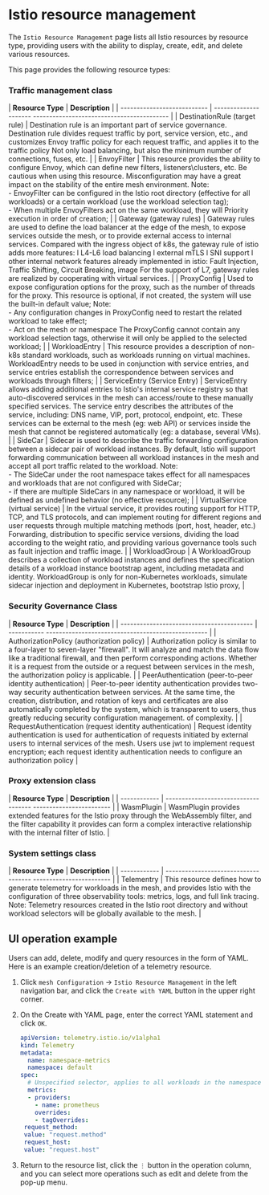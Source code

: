 # Istio resource management

The `Istio Resource Management` page lists all Istio resources by resource type, providing users with the ability to display, create, edit, and delete various resources.

This page provides the following resource types:

### Traffic management class

| **Resource Type** | **Description** |
| --------------------------- | --------------------- ------------------------------------------ |
| DestinationRule (target rule) | Destination rule is an important part of service governance. Destination rule divides request traffic by port, service version, etc., and customizes Envoy traffic policy for each request traffic, and applies it to the traffic policy Not only load balancing, but also the minimum number of connections, fuses, etc. |
| EnvoyFilter | This resource provides the ability to configure Envoy, which can define new filters, listeners\clusters, etc. Be cautious when using this resource. Misconfiguration may have a great impact on the stability of the entire mesh environment. Note: <br> - EnvoyFilter can be configured in the Istio root directory (effective for all workloads) or a certain workload (use the workload selection tag); <br> - When multiple EnvoyFilters act on the same workload, they will Priority execution in order of creation; |
| Gateway (gateway rules) | Gateway rules are used to define the load balancer at the edge of the mesh, to expose services outside the mesh, or to provide external access to internal services. Compared with the ingress object of k8s, the gateway rule of istio adds more features: l L4-L6 load balancing l external mTLS l SNI support l other internal network features already implemented in istio: Fault Injection, Traffic Shifting, Circuit Breaking, image For the support of L7, gateway rules are realized by cooperating with virtual services. |
| ProxyConfig | Used to expose configuration options for the proxy, such as the number of threads for the proxy. This resource is optional, if not created, the system will use the built-in default value; Note:<br> - Any configuration changes in ProxyConfig need to restart the related workload to take effect;<br > - Act on the mesh or namespace The ProxyConfig cannot contain any workload selection tags, otherwise it will only be applied to the selected workload; |
| WorkloadEntry | This resource provides a description of non-k8s standard workloads, such as workloads running on virtual machines. WorkloadEntry needs to be used in conjunction with service entries, and service entries establish the correspondence between services and workloads through filters; |
| ServiceEntry (Service Entry) | ServiceEntry allows adding additional entries to Istio's internal service registry so that auto-discovered services in the mesh can access/route to these manually specified services. The service entry describes the attributes of the service, including: DNS name, VIP, port, protocol, endpoint, etc. These services can be external to the mesh (eg: web API) or services inside the mesh that cannot be registered automatically (eg: a database, several VMs). |
| SideCar | Sidecar is used to describe the traffic forwarding configuration between a sidecar pair of workload instances. By default, Istio will support forwarding communication between all workload instances in the mesh and accept all port traffic related to the workload. Note: <br> - The SideCar under the root namespace takes effect for all namespaces and workloads that are not configured with SideCar; <br> - if there are multiple SideCars in any namespace or workload, it will be defined as undefined behavior (no effective resource); |
| VirtualService (virtual service) | In the virtual service, it provides routing support for HTTP, TCP, and TLS protocols, and can implement routing for different regions and user requests through multiple matching methods (port, host, header, etc.) Forwarding, distribution to specific service versions, dividing the load according to the weight ratio, and providing various governance tools such as fault injection and traffic image. |
| WorkloadGroup | A WorkloadGroup describes a collection of workload instances and defines the specification details of a workload instance bootstrap agent, including metadata and identity. WorkloadGroup is only for non-Kubernetes workloads, simulate sidecar injection and deployment in Kubernetes, bootstrap Istio proxy, |

### Security Governance Class

| **Resource Type** | **Description** |
| ----------------------------------------- | ----------- -------------------------------------------------- |
| AuthorizationPolicy (authorization policy) | Authorization policy is similar to a four-layer to seven-layer "firewall". It will analyze and match the data flow like a traditional firewall, and then perform corresponding actions. Whether it is a request from the outside or a request between services in the mesh, the authorization policy is applicable. |
| PeerAuthentication (peer-to-peer identity authentication) | Peer-to-peer identity authentication provides two-way security authentication between services. At the same time, the creation, distribution, and rotation of keys and certificates are also automatically completed by the system, which is transparent to users, thus greatly reducing security configuration management. of complexity. |
| RequestAuthentication (request identity authentication) | Request identity authentication is used for authentication of requests initiated by external users to internal services of the mesh. Users use jwt to implement request encryption; each request identity authentication needs to configure an authorization policy |

### Proxy extension class

| **Resource Type** | **Description** |
| ------------ | ------------------------------------ ------------------------ |
| WasmPlugin | WasmPlugin provides extended features for the Istio proxy through the WebAssembly filter, and the filter capability it provides can form a complex interactive relationship with the internal filter of Istio. |

### System settings class

| **Resource Type** | **Description** |
| ------------ | ------------------------------------ ------------------------ |
| Telementry | This resource defines how to generate telemetry for workloads in the mesh, and provides Istio with the configuration of three observability tools: metrics, logs, and full link tracing. Note: Telemetry resources created in the Istio root directory and without workload selectors will be globally available to the mesh. |

## UI operation example

Users can add, delete, modify and query resources in the form of YAML. Here is an example creation/deletion of a telemetry resource.

1. Click `mesh Configuration` -> `Istio Resource Management` in the left navigation bar, and click the `Create with YAML` button in the upper right corner.

     

2. On the Create with YAML page, enter the correct YAML statement and click `OK`.

     

     ```yaml
     apiVersion: telemetry.istio.io/v1alpha1
     kind: Telemetry
     metadata:
       name: namespace-metrics
       namespace: default
     spec:
       # Unspecified selector, applies to all workloads in the namespace
       metrics:
       - providers:
         - name: prometheus
         overrides:
         - tagOverrides:
     ​ request_method:
     ​ value: "request.method"
     ​ request_host:
     ​ value: "request.host"
     ```

3. Return to the resource list, click the `⋮` button in the operation column, and you can select more operations such as edit and delete from the pop-up menu.

     